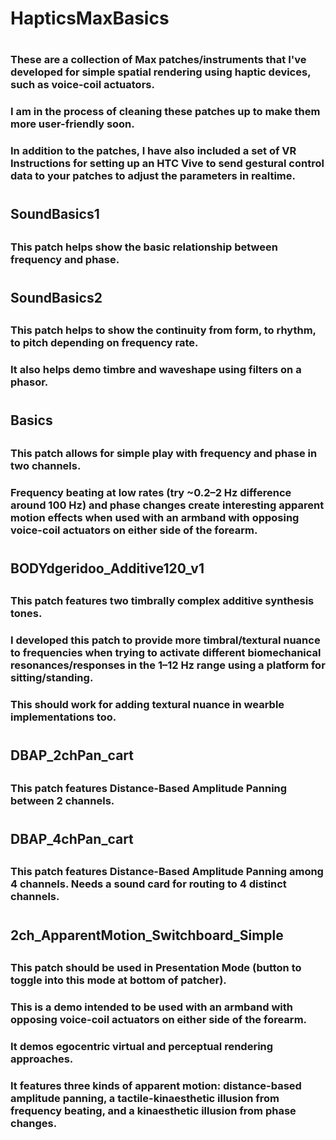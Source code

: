 # HapticsMaxBasics
#
### These are a collection of Max patches/instruments that I've developed for simple spatial rendering using haptic devices, such as voice-coil actuators. 
### I am in the process of cleaning these patches up to make them more user-friendly soon.
### In addition to the patches, I have also included a set of VR Instructions for setting up an HTC Vive to send gestural control data to your patches to adjust the parameters in realtime. 
### 
#
## SoundBasics1
##
### This patch helps show the basic relationship between frequency and phase.
#
## SoundBasics2
##
### This patch helps to show the continuity from form, to rhythm, to pitch depending on frequency rate.
### It also helps demo timbre and waveshape using filters on a phasor.
#
## Basics
##
### This patch allows for simple play with frequency and phase in two channels. 
### Frequency beating at low rates (try ~0.2–2 Hz difference around 100 Hz) and phase changes create interesting apparent motion effects when used with an armband with opposing voice-coil actuators on either side of the forearm.
#
## BODYdgeridoo_Additive120_v1
##
### This patch features two timbrally complex additive synthesis tones. 
### I developed this patch to provide more timbral/textural nuance to frequencies when trying to activate different biomechanical resonances/responses in the 1–12 Hz range using a platform for sitting/standing.
### This should work for adding textural nuance in wearble implementations too. 
#
## DBAP_2chPan_cart
##
### This patch features Distance-Based Amplitude Panning between 2 channels. 
# 
## DBAP_4chPan_cart
##
### This patch features Distance-Based Amplitude Panning among 4 channels. Needs a sound card for routing to 4 distinct channels.
# 
## 2ch_ApparentMotion_Switchboard_Simple
##
### This patch should be used in Presentation Mode (button to toggle into this mode at bottom of patcher).
### This is a demo intended to be used with an armband with opposing voice-coil actuators on either side of the forearm. 
### It demos egocentric virtual and perceptual rendering approaches.
### It features three kinds of apparent motion: distance-based amplitude panning, a tactile-kinaesthetic illusion from frequency beating, and a kinaesthetic illusion from phase changes. 
##
